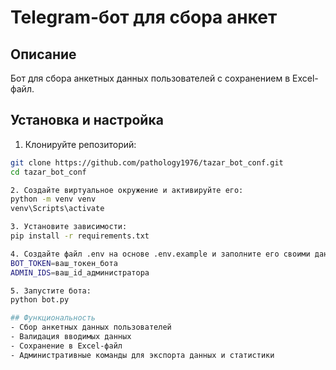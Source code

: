 # Telegram-бот для сбора анкет

## Описание
Бот для сбора анкетных данных пользователей с сохранением в Excel-файл.

## Установка и настройка
1. Клонируйте репозиторий:
```bash
git clone https://github.com/pathology1976/tazar_bot_conf.git
cd tazar_bot_conf

2. Создайте виртуальное окружение и активируйте его:
python -m venv venv
venv\Scripts\activate

3. Установите зависимости:
pip install -r requirements.txt

4. Создайте файл .env на основе .env.example и заполните его своими данными:
BOT_TOKEN=ваш_токен_бота
ADMIN_IDS=ваш_id_администратора

5. Запустите бота:
python bot.py

## Функциональность
- Сбор анкетных данных пользователей
- Валидация вводимых данных
- Сохранение в Excel-файл
- Административные команды для экспорта данных и статистики
